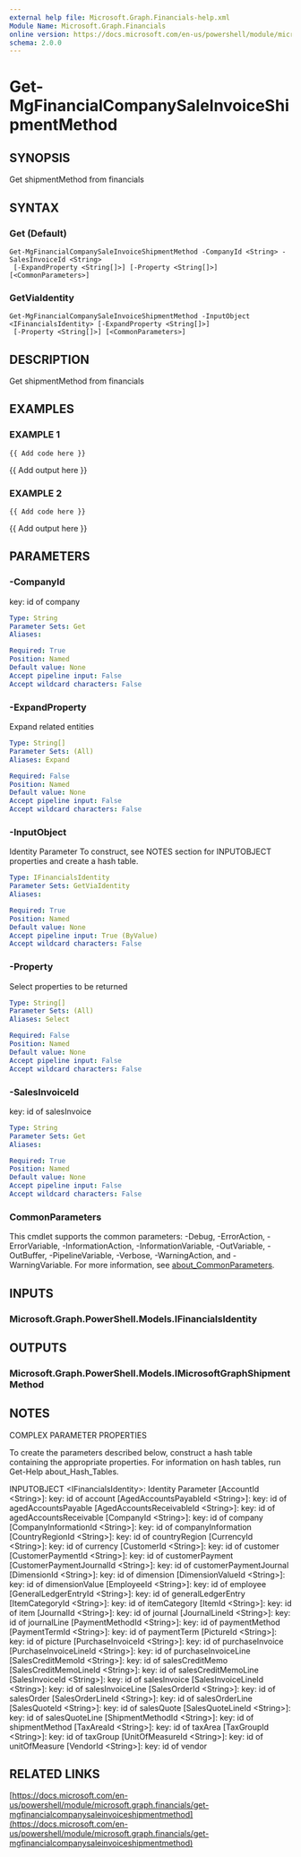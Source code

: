 ```yaml
---
external help file: Microsoft.Graph.Financials-help.xml
Module Name: Microsoft.Graph.Financials
online version: https://docs.microsoft.com/en-us/powershell/module/microsoft.graph.financials/get-mgfinancialcompanysaleinvoiceshipmentmethod
schema: 2.0.0
---
```


# Get-MgFinancialCompanySaleInvoiceShipmentMethod

## SYNOPSIS
Get shipmentMethod from financials

## SYNTAX

### Get (Default)
```
Get-MgFinancialCompanySaleInvoiceShipmentMethod -CompanyId <String> -SalesInvoiceId <String>
 [-ExpandProperty <String[]>] [-Property <String[]>] [<CommonParameters>]
```

### GetViaIdentity
```
Get-MgFinancialCompanySaleInvoiceShipmentMethod -InputObject <IFinancialsIdentity> [-ExpandProperty <String[]>]
 [-Property <String[]>] [<CommonParameters>]
```

## DESCRIPTION
Get shipmentMethod from financials

## EXAMPLES

### EXAMPLE 1
```
{{ Add code here }}
```

{{ Add output here }}

### EXAMPLE 2
```
{{ Add code here }}
```

{{ Add output here }}

## PARAMETERS

### -CompanyId
key: id of company

```yaml
Type: String
Parameter Sets: Get
Aliases:

Required: True
Position: Named
Default value: None
Accept pipeline input: False
Accept wildcard characters: False
```

### -ExpandProperty
Expand related entities

```yaml
Type: String[]
Parameter Sets: (All)
Aliases: Expand

Required: False
Position: Named
Default value: None
Accept pipeline input: False
Accept wildcard characters: False
```

### -InputObject
Identity Parameter
To construct, see NOTES section for INPUTOBJECT properties and create a hash table.

```yaml
Type: IFinancialsIdentity
Parameter Sets: GetViaIdentity
Aliases:

Required: True
Position: Named
Default value: None
Accept pipeline input: True (ByValue)
Accept wildcard characters: False
```

### -Property
Select properties to be returned

```yaml
Type: String[]
Parameter Sets: (All)
Aliases: Select

Required: False
Position: Named
Default value: None
Accept pipeline input: False
Accept wildcard characters: False
```

### -SalesInvoiceId
key: id of salesInvoice

```yaml
Type: String
Parameter Sets: Get
Aliases:

Required: True
Position: Named
Default value: None
Accept pipeline input: False
Accept wildcard characters: False
```

### CommonParameters
This cmdlet supports the common parameters: -Debug, -ErrorAction, -ErrorVariable, -InformationAction, -InformationVariable, -OutVariable, -OutBuffer, -PipelineVariable, -Verbose, -WarningAction, and -WarningVariable. For more information, see [about_CommonParameters](http://go.microsoft.com/fwlink/?LinkID=113216).

## INPUTS

### Microsoft.Graph.PowerShell.Models.IFinancialsIdentity
## OUTPUTS

### Microsoft.Graph.PowerShell.Models.IMicrosoftGraphShipmentMethod
## NOTES
COMPLEX PARAMETER PROPERTIES

To create the parameters described below, construct a hash table containing the appropriate properties.
For information on hash tables, run Get-Help about_Hash_Tables.

INPUTOBJECT \<IFinancialsIdentity\>: Identity Parameter
  \[AccountId \<String\>\]: key: id of account
  \[AgedAccountsPayableId \<String\>\]: key: id of agedAccountsPayable
  \[AgedAccountsReceivableId \<String\>\]: key: id of agedAccountsReceivable
  \[CompanyId \<String\>\]: key: id of company
  \[CompanyInformationId \<String\>\]: key: id of companyInformation
  \[CountryRegionId \<String\>\]: key: id of countryRegion
  \[CurrencyId \<String\>\]: key: id of currency
  \[CustomerId \<String\>\]: key: id of customer
  \[CustomerPaymentId \<String\>\]: key: id of customerPayment
  \[CustomerPaymentJournalId \<String\>\]: key: id of customerPaymentJournal
  \[DimensionId \<String\>\]: key: id of dimension
  \[DimensionValueId \<String\>\]: key: id of dimensionValue
  \[EmployeeId \<String\>\]: key: id of employee
  \[GeneralLedgerEntryId \<String\>\]: key: id of generalLedgerEntry
  \[ItemCategoryId \<String\>\]: key: id of itemCategory
  \[ItemId \<String\>\]: key: id of item
  \[JournalId \<String\>\]: key: id of journal
  \[JournalLineId \<String\>\]: key: id of journalLine
  \[PaymentMethodId \<String\>\]: key: id of paymentMethod
  \[PaymentTermId \<String\>\]: key: id of paymentTerm
  \[PictureId \<String\>\]: key: id of picture
  \[PurchaseInvoiceId \<String\>\]: key: id of purchaseInvoice
  \[PurchaseInvoiceLineId \<String\>\]: key: id of purchaseInvoiceLine
  \[SalesCreditMemoId \<String\>\]: key: id of salesCreditMemo
  \[SalesCreditMemoLineId \<String\>\]: key: id of salesCreditMemoLine
  \[SalesInvoiceId \<String\>\]: key: id of salesInvoice
  \[SalesInvoiceLineId \<String\>\]: key: id of salesInvoiceLine
  \[SalesOrderId \<String\>\]: key: id of salesOrder
  \[SalesOrderLineId \<String\>\]: key: id of salesOrderLine
  \[SalesQuoteId \<String\>\]: key: id of salesQuote
  \[SalesQuoteLineId \<String\>\]: key: id of salesQuoteLine
  \[ShipmentMethodId \<String\>\]: key: id of shipmentMethod
  \[TaxAreaId \<String\>\]: key: id of taxArea
  \[TaxGroupId \<String\>\]: key: id of taxGroup
  \[UnitOfMeasureId \<String\>\]: key: id of unitOfMeasure
  \[VendorId \<String\>\]: key: id of vendor

## RELATED LINKS

[https://docs.microsoft.com/en-us/powershell/module/microsoft.graph.financials/get-mgfinancialcompanysaleinvoiceshipmentmethod](https://docs.microsoft.com/en-us/powershell/module/microsoft.graph.financials/get-mgfinancialcompanysaleinvoiceshipmentmethod)

